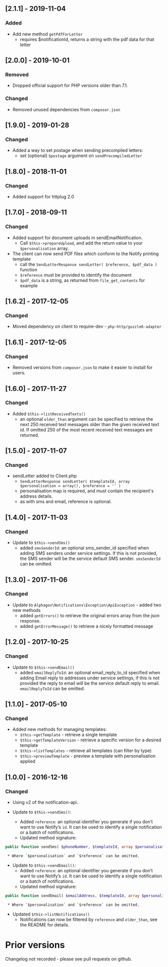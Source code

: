 ## [2.1.1] - 2019-11-04

### Added

* Add new method `getPdfForLetter`
    * requires $notificationId, returns a string with the pdf data for that letter

## [2.0.0] - 2019-10-01
### Removed

* Dropped official support for PHP versions older than 7.1.

### Changed

* Removed unused dependencies from `composer.json`

## [1.9.0] - 2019-01-28
### Changed

* Added a way to set postage when sending precompiled letters:
  * set (optional) `$postage` argument on `sendPrecompiledLetter`

## [1.8.0] - 2018-11-01
### Changed

* Added support for httplug 2.0

## [1.7.0] - 2018-09-11
### Changed

* Added support for document uploads in sendEmailNotification.
    * Call `$this->prepareUpload`, and add the return value to your `$personalisation` array.
* The client can now send PDF files which conform to the Notify printing template
    * call the `SendLetterResponse sendLetter( $reference, $pdf_data )` function
    * `$reference` must be provided to identify the document
    * `$pdf_data` is a string, as returned from `file_get_contents` for example

## [1.6.2] - 2017-12-05
### Changed

* Moved dependency on client to require-dev - `php-http/guzzle6-adapter`

## [1.6.1] - 2017-12-05
### Changed

* Removed versions from `composer.json` to make it easier to install for users.

## [1.6.0] - 2017-11-27
### Changed

* Added `$this->listReceivedTexts()`
    * an optional `older_than` argument can be specified to retrieve the next 250 received text messages older than the given
    received text id. If omitted 250 of the most recent received text messages are returned.

## [1.5.0] - 2017-11-07
### Changed

* sendLetter added to Client.php
    * `SendLetterResponse sendLetter( $templateId, array $personalisation = array(), $reference = '' )`
    * personalisation map is required, and must contain the recipient's address details.
    * as with sms and email, reference is optional.

## [1.4.0] - 2017-11-03
### Changed

* Update to `$this->sendSms()`
    * added `smsSenderId`: an optional sms_sender_id specified when adding SMS senders under service settings. If this is not provided, the SMS sender will be the service default SMS sender. `smsSenderId` can be omitted.

## [1.3.0] - 2017-11-06
### Changed

* Update to `Alphagov\Notifications\Exception\ApiException` - added two new methods
    * added `getErrors()` to retrieve the original errors array from the json response.
    * added `getErrorMessage()` to retrieve a nicely formatted message

## [1.2.0] - 2017-10-25
### Changed

* Update to `$this->sendEmail()`
    * added `emailReplyToId`: an optional email_reply_to_id specified when adding Email reply to addresses under service settings, if this is not provided the reply to email will be the service default reply to email. `emailReplyToId` can be omitted.

## [1.1.0] - 2017-05-10
### Changed

* Added new methods for managing templates:
    * `$this->getTemplate` - retrieve a single template
    * `$this->getTemplateVersion` - retrieve a specific version for a desired template
    * `$this->listTemplates` - retrieve all templates (can filter by type)
    * `$this->previewTemplate` - preview a template with personalisation applied

## [1.0.0] - 2016-12-16
### Changed
* Using v2 of the notification-api.

* Update to `$this->sendSms()`:
    * Added `reference`: an optional identifier you generate if you don’t want to use Notify’s `id`. It can be used to identify a single notification or a batch of notifications.
    * Updated method signature:

 ```php
public function sendSms( $phoneNumber, $templateId, array $personalisation = array(), $reference = '' )
```
     * Where `$personalisation` and `$reference` can be omitted.

* Update to `$this->sendEmail()`:
    * Added `reference`: an optional identifier you generate if you don’t want to use Notify’s `id`. It can be used to identify a single notification or a batch of notifications.
    * Updated method signature:

 ```php
public function sendEmail( $emailAddress, $templateId, array $personalisation = array(), $reference = '' )
```
     * Where `$personalisation` and `$reference` can be omitted.
* Updated `$this->listNotifications()`
    * Notifications can now be filtered by `reference` and `older_than`, see the README for details.

# Prior versions

Changelog not recorded - please see pull requests on github.
